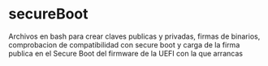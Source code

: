 # secureBoot
Archivos en bash para crear claves publicas y privadas, firmas de binarios, comprobacion de compatibilidad con secure boot y carga de la firma publica en el Secure Boot del firmware de la UEFI con la que arrancas
